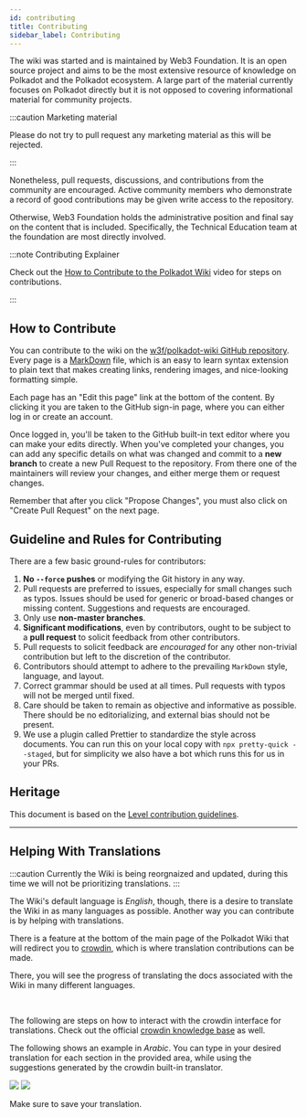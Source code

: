 ```yaml
---
id: contributing
title: Contributing
sidebar_label: Contributing
---
```


The wiki was started and is maintained by Web3 Foundation. It is an open source project and aims
to be the most extensive resource of knowledge on Polkadot and the Polkadot ecosystem. A large part
of the material currently focuses on Polkadot directly but it is not opposed to covering
informational material for community projects.

:::caution Marketing material

Please do not try to pull request any marketing material as this will be rejected.

:::

Nonetheless, pull requests, discussions, and contributions from the community are encouraged. Active
community members who demonstrate a record of good contributions may be given write access to the
repository.

Otherwise, Web3 Foundation holds the administrative position and final say on the content that is
included. Specifically, the Technical Education team at the foundation are most directly involved.

:::note Contributing Explainer

Check out the
[How to Contribute to the Polkadot Wiki](https://www.youtube.com/watch?v=6i55KOcy7B0) video for
steps on contributions.

:::

## How to Contribute

You can contribute to the wiki on the
[w3f/polkadot-wiki GitHub repository](https://github.com/w3f/polkadot-wiki). Every page is a
[MarkDown](https://guides.github.com/features/mastering-markdown/) file, which is an easy to learn
syntax extension to plain text that makes creating links, rendering images, and nice-looking
formatting simple.

Each page has an "Edit this page" link at the bottom of the content. By clicking it you are taken to
the GitHub sign-in page, where you can either log in or create an account.

Once logged in, you'll be taken to the GitHub built-in text editor where you can make your edits
directly. When you've completed your changes, you can add any specific details on what was changed
and commit to a **new branch** to create a new Pull Request to the repository. From there one of the
maintainers will review your changes, and either merge them or request changes.

<!-- ![](../assets/contributing.png) ![](../assets/creating-pull-request.png) -->

Remember that after you click "Propose Changes", you must also click on "Create Pull Request" on the
next page.

<!-- ![](../assets/creating-pull-request-2.png) -->

## Guideline and Rules for Contributing

There are a few basic ground-rules for contributors:

1. **No `--force` pushes** or modifying the Git history in any way.
2. Pull requests are preferred to issues, especially for small changes such as typos. Issues should
   be used for generic or broad-based changes or missing content. Suggestions and requests are encouraged.
3. Only use **non-master branches**.
4. **Significant modifications**, even by contributors, ought to be subject to a **pull request** to
   solicit feedback from other contributors.
5. Pull requests to solicit feedback are _encouraged_ for any other non-trivial contribution but
   left to the discretion of the contributor.
6. Contributors should attempt to adhere to the prevailing `MarkDown` style, language, and layout.
7. Correct grammar should be used at all times. Pull requests with typos will not be merged until
   fixed.
8. Care should be taken to remain as objective and informative as possible. There should be no
   editorializing, and external bias should not be present.
9. We use a plugin called Prettier to standardize the style across documents. You can run this on
   your local copy with `npx pretty-quick --staged`, but for simplicity we also have a bot which
   runs this for us in your PRs.

## Heritage

This document is based on the
[Level contribution guidelines](https://github.com/Level/community/blob/master/CONTRIBUTING.md).

---

## Helping With Translations

:::caution
Currently the Wiki is being reorgnaized and updated, during this time we will not be prioritizing translations.
:::

The Wiki's default language is _English_, though, there is a desire to translate the Wiki
in as many languages as possible. Another way you can contribute is by helping with translations.

There is a feature at the bottom of the main page of the Polkadot Wiki that will redirect you to
[crowdin](https://crowdin.com/project/polkadot-wiki), which is where translation contributions can
be made.

There, you will see the progress of translating the docs associated with the Wiki in many different
languages.

<!-- <img align="center" width="700" height="350" src="/img/contributing/translate/polkadot-translate-feature.png"/> -->
<br/>

The following are steps on how to interact with the crowdin interface for translations. Check out
the official [crowdin knowledge base](https://support.crowdin.com/online-editor/) as well.

<!-- <p float="center">
   <img src="/img/contributing/translate/crowdin-translate-1.png" width="550" height="450"/>
   <img src="/img/contributing/translate/crowdin-translate-2.png" width="550" height="450"/>
   <br/>
   <img src="/img/contributing/translate/crowdin-translate-3.png" width="550" height="450"/>
   <img src="/img/contributing/translate/crowdin-translate-4.png" width="550" height="450"/>
   <br/>
   <img src="/img/contributing/translate/crowdin-translate-5.png" width="550" height="450"/>
   <img src="/img/contributing/translate/crowdin-translate-6.png" width="550" height="450"/>
   <br/>
</p> -->

The following shows an example in _Arabic_. You can type in your desired translation for each section
in the provided area, while using the suggestions generated by the crowdin built-in translator.

   <img src="/img/contributing/translate/crowdin-translate-7.png" /> 
   <img src="/img/contributing/translate/crowdin-translate-8.png" />
   <br/>

Make sure to save your translation.

<!-- <img align="center" width="800" height="50" src="/img/contributing/translate/crowdin-translate-9.png"/> -->
